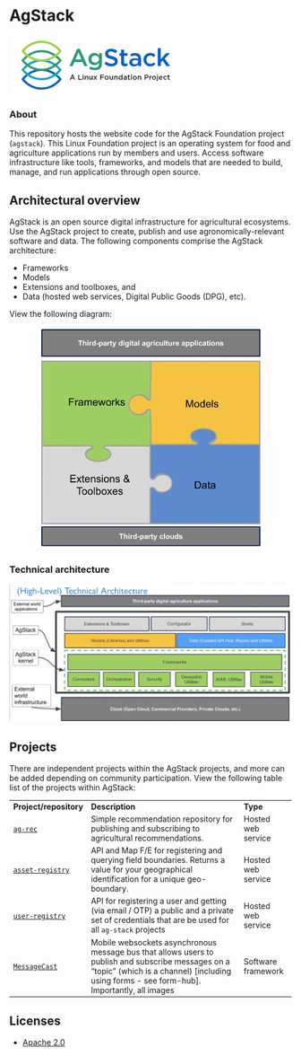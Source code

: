 # AgStack 

[<img src="assets/img/agstack-logo.png">](https://github.com/agstack)

### About 

This repository hosts the website code for the AgStack Foundation project (`agstack`). This Linux Foundation project is an operating system for food and agriculture applications run by members and users. Access software infrastructure like tools, frameworks, and models that are needed to build, manage, and run applications through open source. 

## Architectural overview

AgStack is an open source digital infrastructure for agricultural ecosystems. Use the AgStack     project to create, publish and use agronomically-relevant software and data. The following components comprise the AgStack architecture: 

* Frameworks
* Models
* Extensions and toolboxes, and
* Data (hosted web services, Digital Public Goods (DPG), etc).

View the following diagram:

<p align="center">
<img src="assets/img/agstack-foundation-diagram-1.png" alt="Overview of stack" width=400 >
</p>

### Technical architecture

<p align="center">
<img src="assets/img/technical-arch-agstack.png" alt="Technical architecture diagram of stack" width=800 >
</p>

## Projects
<!--descriptions need to be revised-->
There are independent projects within the AgStack projects, and more can be added depending on community participation. View the following table list of the projects within AgStack:

|            |              |            |
|------------|-------------|-----------|
| **Project/repository** | **Description** | **Type** |
| [`ag-rec`](https://github.com/agstack/ag-rec) | Simple recommendation repository for publishing and subscribing to agricultural recommendations. | Hosted web service |
| [`asset-registry`](https://github.com/agstack/asset-registry) | API and Map F/E for registering and querying field boundaries. Returns a value for your geographical identification for a unique geo-boundary. | Hosted web service|
| [`user-registry`](https://github.com/agstack/user-registry) | API for registering a user and getting (via email / OTP) a public and a private set of credentials that are be used for all `ag-stack` projects | Hosted web service |
| [`MessageCast`](https://github.com/agstack/MessageCast) | Mobile websockets asynchronous message bus that allows users to publish and subscribe messages on a “topic” (which is a channel) [including using forms - see form-hub]. Importantly, all images | Software framework |

<!--check which symbol to use to create the table-->





<!--consider creating another repository or folder for the community to contribute-->
<!--## Prerequisites

- [GitHub account](https://github.com/)
- [Retrieve your Git keys](https://docs.github.com/en/authentication/connecting-to-github-with-ssh/checking-for-existing-ssh-keys)

## Maintaining

You can make changes to the content on the website by editing the Markdown files in the `_pages` folder. You can also add new topics and tabs to the website using Markdown files. GitHub Pages will automatically update the site when changes are detected in the repository.


## Deployment

This website is already deployed using [GitHub Pages](https://pages.github.com/). No further deployment is needed. If you do need to deploy the website again, see the following instructions:

## Website
1. Rename your repository to `<your-github-username>.github.io` or `<your-github-orgname>.github.io`.
2. In `_config.yml`, set `url` to `https://<your-github-username>.github.io` and leave `baseurl` empty.
3. Set up automatic deployment of your webpage.
4. Make changes, commit, and push.
5. After deployment, the website becomes available at `<your-github-username>.github.io`.

## Projects
1. In `_config.yml`, set `url` to `https://<your-github-username>.github.io` and `baseurl` to `/<your-repository-name>/`.
2. Set up automatic deployment of your webpage.
3. Make changes, commit, and push.
4. After deployment, the webpage becomes available at `<your-github-username>.github.io/<your-repository-name>/`.-->

## Licenses

* [Apache 2.0](https://www.apache.org/licenses/)

